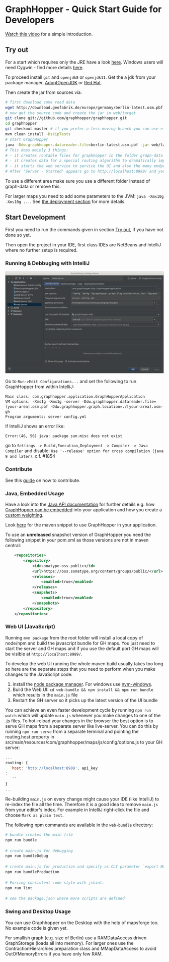 # GraphHopper - Quick Start Guide for Developers

[Watch this video](https://www.youtube.com/watch?v=HBVe_E5j0TM) for a simple introduction.

## Try out

For a start which requires only the JRE have a look [here](../web/quickstart.md). 
Windows users will need Cygwin - find more details [here](./windows-setup.md).

To proceed install `git` and `openjdk8` or `openjdk11`. Get the a jdk from your package manager, 
[AdoptOpenJDK](https://adoptopenjdk.net/) or [Red Hat](https://github.com/ojdkbuild/ojdkbuild/releases).

Then create the jar from sources via:

```bash
# first download some road data
wget http://download.geofabrik.de/europe/germany/berlin-latest.osm.pbf
# now get the source code and create the jar in web/target
git clone git://github.com/graphhopper/graphhopper.git
cd graphhopper
git checkout master # if you prefer a less moving branch you can use e.g. 4.x
mvn clean install -DskipTests
# start GraphHopper
java -Ddw.graphhopper.datareader.file=berlin-latest.osm.pbf -jar web/target/graphhopper-web-*.jar server config-example.yml
# This does mainly 3 things:
# - it creates routable files for graphhopper in the folder graph-data (see the config.yml)
# - it creates data for a special routing algorithm to dramatically improve query speed. It skips this and the previous step if these files are already present.
# - it starts the web service to service the UI and also the many endpoints like /route
# After 'Server - Started' appears go to http://localhost:8989/ and you should see something similar to GraphHopper Maps: https://graphhopper.com/maps/
```

To use a different area make sure you use a different folder instead of graph-data or remove this.

For larger maps you need to add some parameters to the JVM: `java -Xmx10g -Xms10g ...`.
See [the deployment section](deploy.md) for more details.

## Start Development

First you need to run the commands given in section [Try out](#try-out), if you have not done so yet.

Then open the project in your IDE, first class IDEs are NetBeans and IntelliJ where no further setup is required.

### Running & Debbuging with IntelliJ

![intelliJ run config](./images/intellij-run-config.png)

Go to `Run->Edit Configurations...` and set the following to run GraphHopper from within IntelliJ:
```
Main class: com.graphhopper.application.GraphHopperApplication
VM options: -Xms1g -Xmx1g -server -Ddw.graphhopper.datareader.file=[your-area].osm.pbf -Ddw.graphhopper.graph.location=./[your-area].osm-gh
Program arguments: server config.yml
```

If IntelliJ shows an error like: 
```
Error:(46, 56) java: package sun.misc does not exist
```
go to `Settings -> Build,Execution,Deployment -> Compiler -> Java Compiler` and disable: 
`Use '--release' option for cross compilation (java 9 and later)`. c.f. #1854

### Contribute

See this [guide](../../CONTRIBUTING.md) on how to contribute.

### Java, Embedded Usage

Have a look into the [Java API documentation](../index.md#developer) for further details e.g. how [GraphHopper can
be embedded](./routing.md) into your application and how you create a [custom weighting](./weighting.md).

Look [here](https://github.com/graphhopper/graphhopper#maven) for the maven snippet to use GraphHopper in your
application.

To use an **unreleased** snapshot version of GraphHopper you need the following snippet in your pom.xml
as those versions are not in maven central:

```xml
    <repositories>
        <repository>
            <id>sonatype-oss-public</id>
            <url>https://oss.sonatype.org/content/groups/public/</url>
            <releases>
                <enabled>true</enabled>
            </releases>
            <snapshots>
                <enabled>true</enabled>
            </snapshots>
        </repository>
    </repositories>
```

### Web UI (JavaScript)

Running `mvn package` from the root folder will install a local copy of node/npm and build the javascript bundle for GH
maps. You just need to start the server and GH maps and if you use the default port GH maps will be visible at
`http://localhost:8989/`.

To develop the web UI running the whole maven build usually takes too long so here are the separate steps that you need
to perform when you make changes to the JavaScript code:

1. install the [node package manager](https://github.com/nvm-sh/nvm#install--update-script). For windows
   use [nvm-windows](https://github.com/coreybutler/nvm-windows).
2. Build the Web UI: `cd web-bundle && npm install && npm run bundle` which results in the `main.js` file
3. Restart the GH server so it picks up the latest version of the UI bundle

You can achieve an even faster development cycle by running `npm run watch` which will update `main.js` whenever you
make changes to one of the .js files. To hot-reload your changes in the browser the best option is to serve GH maps from
a separate server like live-server. You can do this by running `npm run serve` from a separate terminal and pointing the
routing.host property in src/main/resources/com/graphhopper/maps/js/config/options.js to your GH server:

```js
...
routing: {
   host: 'http://localhost:8989', api_key
:
   ''
}
...
```

Re-building `main.js` on every change might cause your IDE (like IntelliJ) to re-index the file all the time. Therefore
it is a good idea to remove `main.js` from your editor's index. For example in IntelliJ right-click the file and choose
`Mark as plain text`.

The following npm commands are available in the `web-bundle` directory:

```bash
# bundle creates the main file
npm run bundle

# create main.js for debugging
npm run bundleDebug

# create main.js for production and specify as CLI parameter `export NODE_ENV=development` which `options_*.js` file should be selected
npm run bundleProduction

# Forcing consistent code style with jshint:
npm run lint

# see the package.json where more scripts are defined
```

### Swing and Desktop Usage

You can use Graphhopper on the Desktop with the help of mapsforge too. No example code is given yet.

For smallish graph (e.g. size of Berlin) use a RAMDataAccess driven GraphStorage (loads all into memory).
For larger ones use the ContractionHierarchies preparation class and MMapDataAccess to avoid OutOfMemoryErrors if you have only few RAM. 
